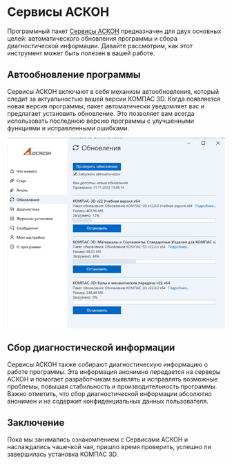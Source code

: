 # Сервисы АСКОН

Программный пакет [Сервисы АСКОН](https://update.ascon.ru/) предназначен для двух основных целей: автоматического обновления программы и сбора диагностической информации. Давайте рассмотрим, как этот инструмент может быть полезен в вашей работе.

## Автообновление программы

Сервисы АСКОН включают в себя механизм автообновления, который следит за актуальностью вашей версии КОМПАС 3D. Когда появляется новая версия программы, пакет автоматически уведомляет вас и предлагает установить обновление. Это позволяет вам всегда использовать последнюю версию программы с улучшенными функциями и исправленными ошибками.

![Автообновление программы](image-9.png)

## Сбор диагностической информации

Сервисы АСКОН также собирают диагностическую информацию о работе программы. Эта информация анонимно передается на серверы АСКОН и помогает разработчикам выявлять и исправлять возможные проблемы, повышая стабильность и производительность программы. Важно отметить, что сбор диагностической информации абсолютно анонимен и не содержит конфиденциальных данных пользователя.

## Заключение

Пока мы занимались ознакомлением с Сервисами АСКОН и наслаждались чашечкой чая, пришло время проверить, успешно ли завершилась установка КОМПАС 3D.
